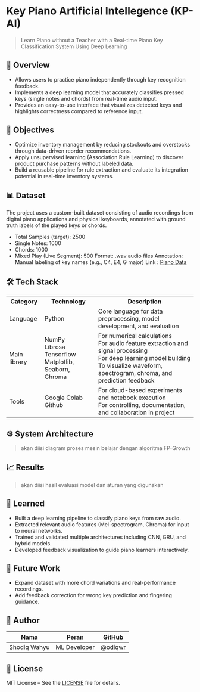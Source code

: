 # Key Piano Artificial Intellegence (KP-AI)

> Learn Piano without a Teacher with a Real-time Piano Key Classification System Using Deep Learning

## 🚀 Overview

- Allows users to practice piano independently through key recognition feedback.
- Implements a deep learning model that accurately classifies pressed keys (single notes and chords) from real-time audio input.
- Provides an easy-to-use interface that visualizes detected keys and highlights correctness compared to reference input.

## 🎯 Objectives

- Optimize inventory management by reducing stockouts and overstocks through data-driven reorder recommendations.
- Apply unsupervised learning (Association Rule Learning) to discover product purchase patterns without labeled data.
- Build a reusable pipeline for rule extraction and evaluate its integration potential in real-time inventory systems.

## 📊 Dataset

The project uses a custom-built dataset consisting of audio recordings from digital piano applications and physical keyboards, annotated with ground truth labels of the played keys or chords.
- Total Samples (target): 2500
- Single Notes: 1000
- Chords: 1000
- Mixed Play (Live Segment): 500
Format: .wav audio files
Annotation: Manual labeling of key names (e.g., C4, E4, G major)
Link : [Piano Data](https://www.kaggle.com/datasets/willianoliveiragibin/grocery-inventory)


## 🛠️ Tech Stack

<table>
  <tr>
    <th>Category</th>
    <th>Technology</th>
    <th>Description</th>
  </tr>
  <tr>
    <td>Language</td>
    <td>Python</td>
    <td>Core language for data preprocessing, model development, and evaluation</td>
  </tr>
  <tr>
    <td>Main library</td>
    <td>NumPy </br>Librosa </br>Tensorflow </br>Matplotlib, Seaborn, Chroma</td>
    <td>For numerical calculations </br>For audio feature extraction and signal processing </br>For deep learning model building </br>To visualize waveform, spectrogram, chroma, and prediction feedback</td>
  </tr>
  <tr>
    <td>Tools</td>
    <td>Google Colab </br>Github </td>
    <td>For cloud-based experiments and notebook execution </br>For controlling, documentation, and collaboration in project</td>
  </tr>
</table>

## ⚙️ System Architecture
> akan diisi diagram proses mesin belajar dengan algoritma FP-Growth
## 📈 Results
> akan diisi hasil evaluasi model dan aturan yang digunakan

## 🧠 Learned

- Built a deep learning pipeline to classify piano keys from raw audio.
- Extracted relevant audio features (Mel-spectrogram, Chroma) for input to neural networks.
- Trained and validated multiple architectures including CNN, GRU, and hybrid models.
- Developed feedback visualization to guide piano learners interactively.

## 🌱 Future Work

- Expand dataset with more chord variations and real-performance recordings.
- Add feedback correction for wrong key prediction and fingering guidance.

## 👤 Author

| Nama | Peran | GitHub |
|------|-------|--------|
| Shodiq Wahyu | ML Developer | [@odiqwr](https://github.com/odiqwr) |

## 📄 License

MIT License – See the [LICENSE](LICENSE) file for details.
